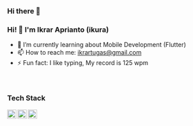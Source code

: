 ### Hi there 👋

### Hi! 👋 I'm Ikrar Aprianto (ikura)

* 🌱 I’m currently learning about Mobile Development (Flutter)
* 📫 How to reach me: ikrartugas@gmail.com
* ⚡ Fun fact: I like typing, My record is 125 wpm
  <br>
  <br>
  <br>

### Tech Stack
 <a href="#"><img align="left" alt="Dart" title="Dart" width="21px" src="https://upload.wikimedia.org/wikipedia/commons/7/7e/Dart-logo.png" /></a>
  <a href="#"><img align="left" alt="Flutter" title="Flutter" width="21px" src="https://raw.githubusercontent.com/flutter/website/master/src/_assets/image/flutter-logomark-320px.png" /></a>
<a href="#"><img align="left" alt="React" title="React" width="21px" src="https://upload.wikimedia.org/wikipedia/commons/thumb/a/a7/React-icon.svg/1200px-React-icon.svg.png" /></a> 
  
  <br>
  <br>

<!--### Github Statistic
<p align="left">
<a href="https://github.com/imahdev">
  <img height="180em" src="https://github-readme-stats-eight-theta.vercel.app/api?username=imahdev&show_icons=true&theme=algolia&include_all_commits=true&count_private=true"/>
<!--   <img height="180em" src="https://github-readme-stats-eight-theta.vercel.app/api/top-langs/?username=imahdev&layout=compact&langs_count=8&theme=algolia"/> 
</a>
</p>
-->


<!--
**ikuratugas/ikuratugas** is a ✨ _special_ ✨ repository because its `README.md` (this file) appears on your GitHub profile.

Here are some ideas to get you started:

- 🔭 I’m currently working on ...
- 🌱 I’m currently learning ...
- 👯 I’m looking to collaborate on ...
- 🤔 I’m looking for help with ...
- 💬 Ask me about ...
- 📫 How to reach me: ...
- 😄 Pronouns: ...
- ⚡ Fun fact: ...
-->

